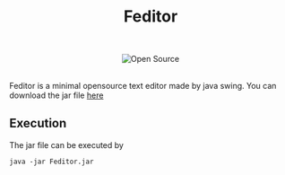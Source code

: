 <h1 align="center">
  Feditor
  <br>
</h1>
<br/>
<p align="center">
    <img alt="Open Source" src="https://img.shields.io/badge/Maintained%3F-Yes-9cf?style=for-the-badge">
</p>
<br/>
Feditor is a minimal opensource text editor made by java swing. You can download the jar file <a href="https://github.com/fasalmbt/Feditor/blob/main/Feditor.jar?raw=true">here</a>

## Execution
The jar file can be executed by 
```shell
java -jar Feditor.jar
```


